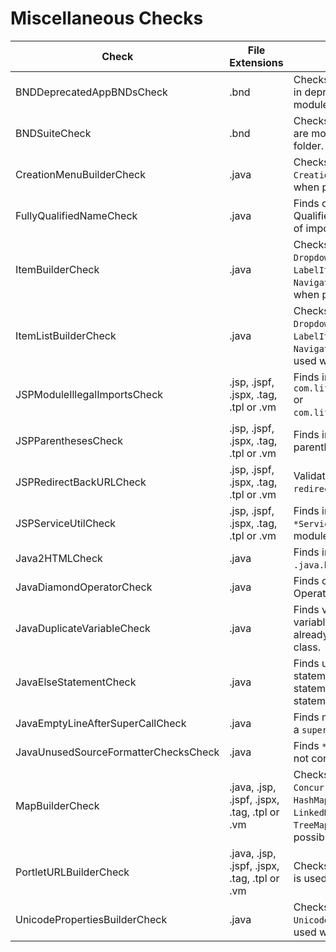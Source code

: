 # Miscellaneous Checks

Check | File Extensions | Description
----- | --------------- | -----------
BNDDeprecatedAppBNDsCheck | .bnd | Checks for redundant `app.bnd` in deprecated or archived modules. |
BNDSuiteCheck | .bnd | Checks that deprecated apps are moved to the `archived` folder. |
CreationMenuBuilderCheck | .java | Checks that `CreationMenuBuilder` is used when possible. |
FullyQualifiedNameCheck | .java | Finds cases where a Fully Qualified Name is used instead of importing a class. |
ItemBuilderCheck | .java | Checks that `DropdownItemBuilder`, `LabelItemBuilder` or `NavigationItemBuilder` is used when possible. |
ItemListBuilderCheck | .java | Checks that `DropdownItemListBuilder`, `LabelItemListBuilder` or `NavigationItemListBuilder` is used when possible. |
JSPModuleIllegalImportsCheck | .jsp, .jspf, .jspx, .tag, .tpl or .vm | Finds incorrect use of `com.liferay.registry.Registry` or `com.liferay.util.ContentUtil`. |
JSPParenthesesCheck | .jsp, .jspf, .jspx, .tag, .tpl or .vm | Finds incorrect use of parentheses in statement. |
JSPRedirectBackURLCheck | .jsp, .jspf, .jspx, .tag, .tpl or .vm | Validates values of variable `redirect`. |
JSPServiceUtilCheck | .jsp, .jspf, .jspx, .tag, .tpl or .vm | Finds incorrect use of `*ServiceUtil` in `.jsp` files in modules. |
Java2HTMLCheck | .java | Finds incorrect use of `.java.html` in `.jsp` files. |
JavaDiamondOperatorCheck | .java | Finds cases where Diamond Operator is not used. |
JavaDuplicateVariableCheck | .java | Finds variables where a variable with the same name already exists in an extended class. |
JavaElseStatementCheck | .java | Finds unnecessary `else` statements (when the `if` statement ends with a `return` statement). |
JavaEmptyLineAfterSuperCallCheck | .java | Finds missing emptly line after a `super` call. |
JavaUnusedSourceFormatterChecksCheck | .java | Finds `*Check` classes that are not configured. |
MapBuilderCheck | .java, .jsp, .jspf, .jspx, .tag, .tpl or .vm | Checks that `ConcurrentHashMapBuilder`, `HashMapBuilder`, `LinkedHashMapBuilder` or `TreeMapBuilder` is used when possible. |
PortletURLBuilderCheck | .java, .jsp, .jspf, .jspx, .tag, .tpl or .vm | Checks that `PortletURLBuilder` is used when possible. |
UnicodePropertiesBuilderCheck | .java | Checks that `UnicodePropertiesBuilder` is used when possible. |